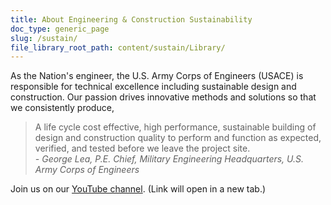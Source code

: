 ```yaml
---
title: About Engineering & Construction Sustainability
doc_type: generic_page
slug: /sustain/
file_library_root_path: content/sustain/Library/
---
```


As the Nation's engineer, the U.S. Army Corps of Engineers (USACE) is responsible for technical excellence including sustainable design and construction. Our passion drives innovative methods and solutions so that we consistently produce,

> A life cycle cost effective, high performance, sustainable building of design and construction quality to perform and function as expected, verified, and tested before we leave the project site.​<br/>
> *\- George Lea, P.E. Chief, Military Engineering Headquarters, U.S. Army Corps of Engineers*

Join us on our <a href="https://www.youtube.com/user/USACEsustainability" target="_blank">YouTube channel</a>. (Link will open in a new tab.)
